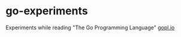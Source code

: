 # go-experiments
Experiments while reading "The Go Programming Language" [gopl.io](http://www.gopl.io)
